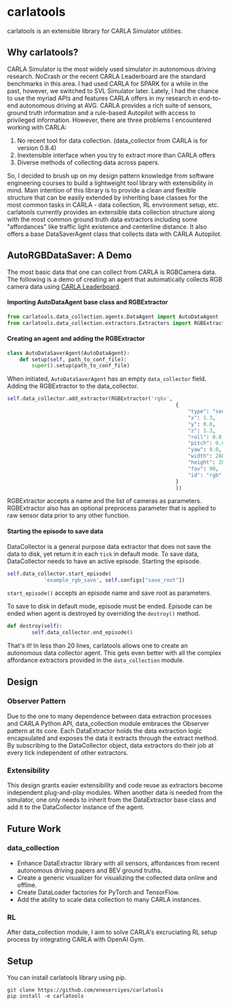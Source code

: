 # carlatools

carlatools is an extensible library for CARLA Simulator utilities.


## Why carlatools?

CARLA Simulator is the most widely used simulator in autonomous driving research. NoCrash or the recent CARLA Leaderboard are the standard benchmarks in this area. I had used CARLA for SPARK for a while in the past, however, we switched to SVL Simulator later. Lately, I had the chance to use the myriad APIs and features CARLA offers in my research in end-to-end autonomous driving at AVG. CARLA provides a rich suite of sensors, ground truth information and a rule-based Autopilot with access to privileged information. However, there are three problems I encountered working with CARLA:

1. No recent tool for data collection. (data_collector from CARLA is for version 0.8.4)
2. Inextensible interface when you try to extract more than CARLA offers
3. Diverse methods of collecting data across papers.

So, I decided to brush up on my design pattern knowledge from software engineering courses to build a lightweight tool library with extensibility in mind. Main intention of this library is to provide a clean and flexible structure that can be easily extended by inheriting base classes for the most common tasks in CARLA - data collection, RL environment setup, etc. carlatools currently provides an extensible data collection structure along with the most common ground truth data extractors including some "affordances" like traffic light existence and centerline distance. It also offers a base DataSaverAgent class that collects data with CARLA Autopilot. 

## AutoRGBDataSaver: A Demo

The most basic data that one can collect from CARLA is RGBCamera data. The following is a demo of creating an agent that automatically collects RGB camera data using [CARLA Leaderboard](https://leaderboard.carla.org/get_started/). 

#### Importing AutoDataAgent base class and RGBExtractor
```python
from carlatools.data_collection.agents.DataAgent import AutoDataAgent
from carlatools.data_collection.extractors.Extractors import RGBExtractor
```

#### Creating an agent and adding the RGBExtractor

```python
class AutoDataSaverAgent(AutoDataAgent):
    def setup(self, path_to_conf_file):
        super().setup(path_to_conf_file)
```
When initiated, `AutoDataSaverAgent` has an empty `data_collector` field. Adding the RGBExtractor to the data_collector.

```python
self.data_collector.add_extractor(RGBExtractor('rgbs',
                                                       {
                                                           "type": "sensor.camera.rgb",
                                                           "x": 1.3,
                                                           "y": 0.0,
                                                           "z": 1.3,
                                                           "roll": 0.0,
                                                           "pitch": 0.0,
                                                           "yaw": 0.0,
                                                           "width": 288,
                                                           "height": 288,
                                                           "fov": 90,
                                                           "id": "rgb"
                                                       }
                                                       ))

```

RGBExtractor accepts a name and the list of cameras as parameters. RGBExtractor also has an optional preprocess parameter that is applied to raw sensor data prior to any other function.

#### Starting the episode to save data

DataCollector is a general purpose data extractor that does not save the data to disk, yet return it in each `tick` in default mode. To save data, DataCollector needs to have an active episode. Starting the episode.

```python
self.data_collector.start_episode(
            'example_rgb_save', self.configs["save_root"])
```

`start_episode()` accepts an episode name and save root as parameters.

To save to disk in default mode, episode must be ended. Episode can be ended when agent is destroyed by overriding the `destroy()` method.

```python
def destroy(self):
        self.data_collector.end_episode()
```

That's it! In less than 20 lines, carlatools allows one to create an autonomous data collector agent. This gets even better with all the complex affordance extractors provided in the `data_collection` module.

## Design
### Observer Pattern
Due to the one to many dependence between data extraction processes and CARLA Python API, data_collection module embraces the Observer pattern at its core. Each DataExtractor holds the data extraction logic encapsulated and exposes the data it extracts through the extract method. By subscribing to the DataCollector object, data extractors do their job at every tick independent of other extractors. 

### Extensibility

This design grants easier extensibility and code reuse as extractors become independent plug-and-play modules. When another data is needed from the simulator, one only needs to inherit from the DataExtractor base class and add it to the DataCollector instance of the agent. 

## Future Work

### data_collection
* Enhance DataExtractor library with all sensors, affordances from recent autonomous driving papers and BEV ground truths.
* Create a generic visualizer for visualizing the collected data online and offline. 
* Create DataLoader factories for PyTorch and TensorFlow. 
* Add the ability to scale data collection to many CARLA instances. 

### RL
After data_collection module, I aim to solve CARLA's excruciating RL setup process by integrating CARLA with OpenAI Gym. 
## Setup

You can install carlatools library using pip.

```shell
git clone https://github.com/eneserciyes/carlatools
pip install -e carlatools
```